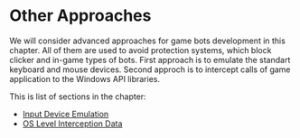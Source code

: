 # Other Approaches

We will consider advanced approaches for game bots development in this chapter. All of them are used to avoid protection systems, which block clicker and in-game types of bots. First approach is to emulate the standart keyboard and mouse devices. Second approch is to intercept calls of game application to the Windows API libraries.

This is list of sections in the chapter:

* [Input Device Emulation](OtherApproaches/output-device-emulation.md)
* [OS Level Interception Data](OtherApproaches/os-level-interception-data.md)